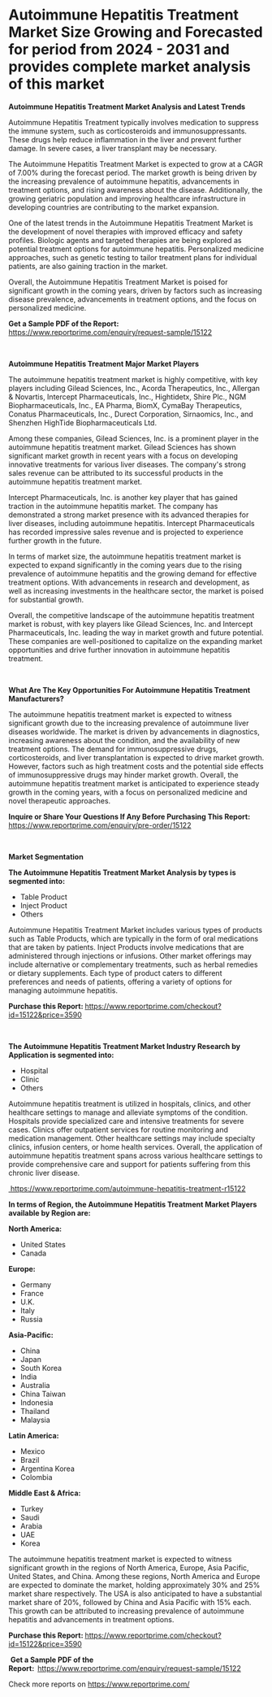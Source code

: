 <p><h1>Autoimmune Hepatitis Treatment Market Size Growing and Forecasted for period from 2024 - 2031 and provides complete market analysis of this market</h1></p><p><strong>Autoimmune Hepatitis Treatment Market Analysis and Latest Trends</strong></p>
<p><p>Autoimmune Hepatitis Treatment typically involves medication to suppress the immune system, such as corticosteroids and immunosuppressants. These drugs help reduce inflammation in the liver and prevent further damage. In severe cases, a liver transplant may be necessary.</p><p>The Autoimmune Hepatitis Treatment Market is expected to grow at a CAGR of 7.00% during the forecast period. The market growth is being driven by the increasing prevalence of autoimmune hepatitis, advancements in treatment options, and rising awareness about the disease. Additionally, the growing geriatric population and improving healthcare infrastructure in developing countries are contributing to the market expansion.</p><p>One of the latest trends in the Autoimmune Hepatitis Treatment Market is the development of novel therapies with improved efficacy and safety profiles. Biologic agents and targeted therapies are being explored as potential treatment options for autoimmune hepatitis. Personalized medicine approaches, such as genetic testing to tailor treatment plans for individual patients, are also gaining traction in the market.</p><p>Overall, the Autoimmune Hepatitis Treatment Market is poised for significant growth in the coming years, driven by factors such as increasing disease prevalence, advancements in treatment options, and the focus on personalized medicine.</p></p>
<p><strong>Get a Sample PDF of the Report:&nbsp;</strong> <a href="https://www.reportprime.com/enquiry/request-sample/15122">https://www.reportprime.com/enquiry/request-sample/15122</a></p>
<p>&nbsp;</p>
<p><strong>Autoimmune Hepatitis Treatment Major Market Players</strong></p>
<p><p>The autoimmune hepatitis treatment market is highly competitive, with key players including Gilead Sciences, Inc., Acorda Therapeutics, Inc., Allergan & Novartis, Intercept Pharmaceuticals, Inc., Hightidetx, Shire Plc., NGM Biopharmaceuticals, Inc., EA Pharma, BiomX, CymaBay Therapeutics, Conatus Pharmaceuticals, Inc., Durect Corporation, Sirnaomics, Inc., and Shenzhen HighTide Biopharmaceuticals Ltd. </p><p>Among these companies, Gilead Sciences, Inc. is a prominent player in the autoimmune hepatitis treatment market. Gilead Sciences has shown significant market growth in recent years with a focus on developing innovative treatments for various liver diseases. The company's strong sales revenue can be attributed to its successful products in the autoimmune hepatitis treatment market.</p><p>Intercept Pharmaceuticals, Inc. is another key player that has gained traction in the autoimmune hepatitis market. The company has demonstrated a strong market presence with its advanced therapies for liver diseases, including autoimmune hepatitis. Intercept Pharmaceuticals has recorded impressive sales revenue and is projected to experience further growth in the future.</p><p>In terms of market size, the autoimmune hepatitis treatment market is expected to expand significantly in the coming years due to the rising prevalence of autoimmune hepatitis and the growing demand for effective treatment options. With advancements in research and development, as well as increasing investments in the healthcare sector, the market is poised for substantial growth.</p><p>Overall, the competitive landscape of the autoimmune hepatitis treatment market is robust, with key players like Gilead Sciences, Inc. and Intercept Pharmaceuticals, Inc. leading the way in market growth and future potential. These companies are well-positioned to capitalize on the expanding market opportunities and drive further innovation in autoimmune hepatitis treatment.</p></p>
<p>&nbsp;</p>
<p><strong>What Are The Key Opportunities For Autoimmune Hepatitis Treatment Manufacturers?</strong></p>
<p><p>The autoimmune hepatitis treatment market is expected to witness significant growth due to the increasing prevalence of autoimmune liver diseases worldwide. The market is driven by advancements in diagnostics, increasing awareness about the condition, and the availability of new treatment options. The demand for immunosuppressive drugs, corticosteroids, and liver transplantation is expected to drive market growth. However, factors such as high treatment costs and the potential side effects of immunosuppressive drugs may hinder market growth. Overall, the autoimmune hepatitis treatment market is anticipated to experience steady growth in the coming years, with a focus on personalized medicine and novel therapeutic approaches.</p></p>
<p><strong>Inquire or Share Your Questions If Any Before Purchasing This Report:</strong> <a href="https://www.reportprime.com/enquiry/pre-order/15122">https://www.reportprime.com/enquiry/pre-order/15122</a></p>
<p>&nbsp;</p>
<p><strong>Market Segmentation</strong></p>
<p><strong>The Autoimmune Hepatitis Treatment Market Analysis by types is segmented into:</strong></p>
<p><ul><li>Table Product</li><li>Inject Product</li><li>Others</li></ul></p>
<p><p>Autoimmune Hepatitis Treatment Market includes various types of products such as Table Products, which are typically in the form of oral medications that are taken by patients. Inject Products involve medications that are administered through injections or infusions. Other market offerings may include alternative or complementary treatments, such as herbal remedies or dietary supplements. Each type of product caters to different preferences and needs of patients, offering a variety of options for managing autoimmune hepatitis.</p></p>
<p><strong>Purchase this Report:&nbsp;</strong><a href="https://www.reportprime.com/checkout?id=15122&price=3590">https://www.reportprime.com/checkout?id=15122&price=3590</a></p>
<p>&nbsp;</p>
<p><strong>The Autoimmune Hepatitis Treatment Market Industry Research by Application is segmented into:</strong></p>
<p><ul><li>Hospital</li><li>Clinic</li><li>Others</li></ul></p>
<p><p>Autoimmune hepatitis treatment is utilized in hospitals, clinics, and other healthcare settings to manage and alleviate symptoms of the condition. Hospitals provide specialized care and intensive treatments for severe cases. Clinics offer outpatient services for routine monitoring and medication management. Other healthcare settings may include specialty clinics, infusion centers, or home health services. Overall, the application of autoimmune hepatitis treatment spans across various healthcare settings to provide comprehensive care and support for patients suffering from this chronic liver disease.</p></p>
<p><a href="https://www.reportprime.com/autoimmune-hepatitis-treatment-r15122">&nbsp;https://www.reportprime.com/autoimmune-hepatitis-treatment-r15122</a></p>
<p><strong>In terms of Region, the Autoimmune Hepatitis Treatment Market Players available by Region are:</strong></p>
<p>
    <p> <strong> North America: </strong>
        <ul>
            <li>United States</li>
            <li>Canada</li>
        </ul>
        </p> 
    <p> <strong> Europe: </strong>
        <ul>
            <li>Germany</li>
            <li>France</li>
            <li>U.K.</li>
            <li>Italy</li>
            <li>Russia</li>
        </ul>
        </p> 
    <p> <strong> Asia-Pacific: </strong>
        <ul>
            <li>China</li>
            <li>Japan</li>
            <li>South Korea</li>
            <li>India</li>
            <li>Australia</li>
            <li>China Taiwan</li>
            <li>Indonesia</li>
            <li>Thailand</li>
            <li>Malaysia</li>
        </ul>
        </p> 
    <p> <strong> Latin America: </strong>
        <ul>
            <li>Mexico</li>
            <li>Brazil</li>
            <li>Argentina Korea</li>
            <li>Colombia</li>
        </ul>
        </p> 
    <p> <strong> Middle East & Africa: </strong>
        <ul>
            <li>Turkey</li>
            <li>Saudi</li>
            <li>Arabia</li>
            <li>UAE</li>
            <li>Korea</li>
        </ul>
    </p>
    </p>
<p><p>The autoimmune hepatitis treatment market is expected to witness significant growth in the regions of North America, Europe, Asia Pacific, United States, and China. Among these regions, North America and Europe are expected to dominate the market, holding approximately 30% and 25% market share respectively. The USA is also anticipated to have a substantial market share of 20%, followed by China and Asia Pacific with 15% each. This growth can be attributed to increasing prevalence of autoimmune hepatitis and advancements in treatment options.</p></p>
<p><strong>Purchase this Report: </strong><a href="https://www.reportprime.com/checkout?id=15122&price=3590">https://www.reportprime.com/checkout?id=15122&price=3590</a></p>
<p>&nbsp;<strong>Get a Sample PDF of the Report:&nbsp;&nbsp;</strong><a href="https://www.reportprime.com/enquiry/request-sample/15122">https://www.reportprime.com/enquiry/request-sample/15122</a></p>
<p><strong></strong></p>
<p>Check more reports on <a href="https://www.reportprime.com/">https://www.reportprime.com/</a></p>